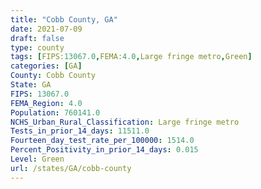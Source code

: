 ```yaml
---
title: "Cobb County, GA"
date: 2021-07-09
draft: false
type: county
tags: [FIPS:13067.0,FEMA:4.0,Large fringe metro,Green]
categories: [GA]
County: Cobb County
State: GA
FIPS: 13067.0
FEMA_Region: 4.0
Population: 760141.0
NCHS_Urban_Rural_Classification: Large fringe metro
Tests_in_prior_14_days: 11511.0
Fourteen_day_test_rate_per_100000: 1514.0
Percent_Positivity_in_prior_14_days: 0.015
Level: Green
url: /states/GA/cobb-county
---
```



